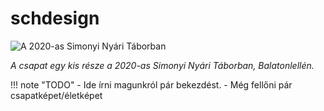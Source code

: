 # schdesign

![A 2020-as Simonyi Nyári Táborban](../img/eletkepek/schdesign-csapatkep-snyt-2020.jpg)

*A csapat egy kis része a 2020-as Simonyi Nyári Táborban, Balatonlellén.*

!!! note "TODO"
    - Ide írni magunkról pár bekezdést.
    - Még fellőni pár csapatképet/életképet